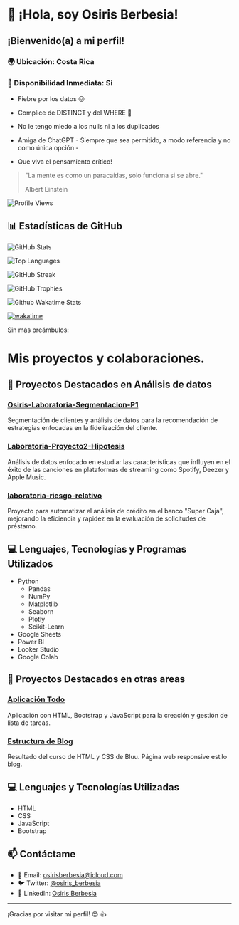 # 👋 ¡Hola, soy Osiris Berbesia!



## ¡Bienvenido(a) a mi perfil!

### 🌍 Ubicación: Costa Rica
### 💼 Disponibilidad Inmediata: Si



* Fiebre por los datos 😜

* Complice de DISTINCT y del WHERE 🤝

* No le tengo miedo a los nulls ni a los duplicados

* Amiga de ChatGPT - Siempre que sea permitido, a modo referencia y no como única opción -

* Que viva el pensamiento crítico!



>
> "La mente es como un paracaídas, solo funciona si se abre."
> 
> Albert Einstein

![Profile Views](https://komarev.com/ghpvc/?username=osirisberbesia&color=FF00FF&style=flat)


## 📊 Estadísticas de GitHub

![GitHub Stats](https://github-readme-stats.vercel.app/api?username=osirisberbesia&theme=radical&show_icons=true&bg_color=000000&title_color=FF00FF&text_color=00FFFF&icon_color=FFFF00)

![Top Languages](https://github-readme-stats.vercel.app/api/top-langs/?username=osirisberbesia&theme=radical&layout=compact&bg_color=000000&title_color=FF00FF&text_color=00FFFF&icon_color=FFFF00)

![GitHub Streak](https://github-readme-streak-stats.herokuapp.com/?user=osirisberbesia&theme=radical&background=000000&border=FF00FF&stroke=00FFFF&fire=FFFF00&ring=FFFF00)

![GitHub Trophies](https://github-profile-trophy.vercel.app/?username=osirisberbesia&theme=radical&background=000000&title=FF00FF&text=00FFFF&icon=FFFF00)

![Github Wakatime Stats](https://github-readme-stats.vercel.app/api/wakatime/?username=021ecccf-3437-498b-b624-e6bf233003dc&layout=compact&theme=default&link=https://www.github.com/osirisberbesia/)

[![wakatime](https://wakatime.com/badge/user/021ecccf-3437-498b-b624-e6bf233003dc.svg)](https://wakatime.com/@021ecccf-3437-498b-b624-e6bf233003dc)


Sin más preámbulos:


# Mis proyectos y colaboraciones. 



## 🚀 Proyectos Destacados en Análisis de datos

### [Osiris-Laboratoria-Segmentacion-P1](https://github.com/osirisberbesia/Osiris-Laboratoria-Segmentacion-P1)
Segmentación de clientes y análisis de datos para la recomendación de estrategias enfocadas en la fidelización del cliente.

### [Laboratoria-Proyecto2-Hipotesis](https://github.com/osirisberbesia/Laboratoria-Proyecto2-Hipotesis)
Análisis de datos enfocado en estudiar las características que influyen en el éxito de las canciones en plataformas de streaming como Spotify, Deezer y Apple Music.

### [laboratoria-riesgo-relativo](https://github.com/osirisberbesia/laboratoria-riesgo-relativo)
Proyecto para automatizar el análisis de crédito en el banco "Super Caja", mejorando la eficiencia y rapidez en la evaluación de solicitudes de préstamo.

## 💻 Lenguajes, Tecnologías y Programas Utilizados
- Python
  - Pandas  
  - NumPy
  - Matplotlib
  - Seaborn
  - Plotly
  - Scikit-Learn
- Google Sheets
- Power BI
- Looker Studio
- Google Colab

## 🚀 Proyectos Destacados en otras areas

### [Aplicación Todo](https://github.com/osirisberbesia/app_todo_basic)
Aplicación con HTML, Bootstrap y JavaScript para la creación y gestión de lista de tareas.

### [Estructura de Blog](https://github.com/osirisberbesia/blog_structure)
Resultado del curso de HTML y CSS de Bluu. Página web responsive estilo blog.

## 💻 Lenguajes y Tecnologías Utilizadas
- HTML
- CSS
- JavaScript
- Bootstrap

## 📫 Contáctame
- 📧 Email: [osirisberbesia@icloud.com](mailto:osirisberbesia@icloud.com)
- 🐦 Twitter: [@osiris_berbesia](https://twitter.com/osirisberbesia)
- 💼 LinkedIn: [Osiris Berbesia](https://linkedin.com/in/osirisberbesia)

---

¡Gracias por visitar mi perfil! 😊 👍
